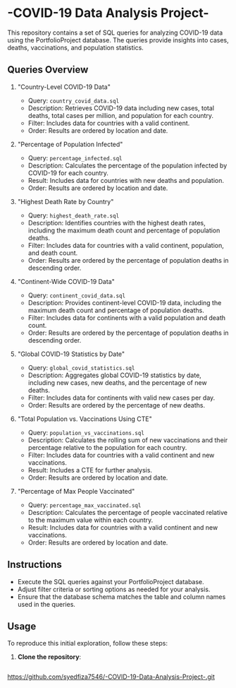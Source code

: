 # -COVID-19 Data Analysis Project-

This repository contains a set of SQL queries for analyzing COVID-19 data using the PortfolioProject database. The queries provide insights into cases, deaths, vaccinations, and population statistics.

## Queries Overview

1. "Country-Level COVID-19 Data"
   - Query: `country_covid_data.sql`
   - Description: Retrieves COVID-19 data including new cases, total deaths, total cases per million, and population for each country.
   - Filter: Includes data for countries with a valid continent.
   - Order: Results are ordered by location and date.

2. "Percentage of Population Infected"
   - Query: `percentage_infected.sql`
   - Description: Calculates the percentage of the population infected by COVID-19 for each country.
   - Result: Includes data for countries with new deaths and population.
   - Order: Results are ordered by location and date.

3. "Highest Death Rate by Country"
   - Query: `highest_death_rate.sql`
   - Description: Identifies countries with the highest death rates, including the maximum death count and percentage of population deaths.
   - Filter: Includes data for countries with a valid continent, population, and death count.
   - Order: Results are ordered by the percentage of population deaths in descending order.

4. "Continent-Wide COVID-19 Data"
   - Query: `continent_covid_data.sql`
   - Description: Provides continent-level COVID-19 data, including the maximum death count and percentage of population deaths.
   - Filter: Includes data for continents with a valid population and death count.
   - Order: Results are ordered by the percentage of population deaths in descending order.

5. "Global COVID-19 Statistics by Date"
   - Query: `global_covid_statistics.sql`
   - Description: Aggregates global COVID-19 statistics by date, including new cases, new deaths, and the percentage of new deaths.
   - Filter: Includes data for continents with valid new cases per day.
   - Order: Results are ordered by the percentage of new deaths.

6. "Total Population vs. Vaccinations Using CTE"
   - Query: `population_vs_vaccinations.sql`
   - Description: Calculates the rolling sum of new vaccinations and their percentage relative to the population for each country.
   - Filter: Includes data for countries with a valid continent and new vaccinations.
   - Result: Includes a CTE for further analysis.
   - Order: Results are ordered by location and date.

7. "Percentage of Max People Vaccinated"
   - Query: `percentage_max_vaccinated.sql`
   - Description: Calculates the percentage of people vaccinated relative to the maximum value within each country.
   - Result: Includes data for countries with a valid continent and new vaccinations.
   - Order: Results are ordered by location and date.

## Instructions

- Execute the SQL queries against your PortfolioProject database.
- Adjust filter criteria or sorting options as needed for your analysis.
- Ensure that the database schema matches the table and column names used in the queries.

## Usage

To reproduce this initial exploration, follow these steps:

1. **Clone the repository**:
   ```bash
https://github.com/syedfiza7546/-COVID-19-Data-Analysis-Project-.git
